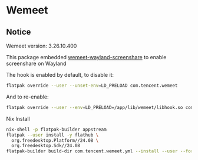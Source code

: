 # Wemeet

## Notice

Wemeet version: 3.26.10.400

This package embedded [wemeet-wayland-screenshare](https://github.com/xuwd1/wemeet-wayland-screenshare) to enable screenshare on Wayland

The hook is enabled by default, to disable it:

```sh
flatpak override --user --unset-env=LD_PRELOAD com.tencent.wemeet
```

And to re-enable:

```sh
flatpak override --user --env=LD_PRELOAD=/app/lib/wemeet/libhook.so com.tencent.wemeet
```

Nix Install
```sh
nix-shell -p flatpak-builder appstream
flatpak --user install -y flathub \
  org.freedesktop.Platform//24.08 \
  org.freedesktop.Sdk//24.08
flatpak-builder build-dir com.tencent.wemeet.yml --install --user --force-clean
```

